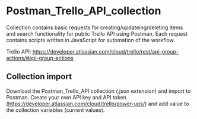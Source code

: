 # Postman_Trello_API_collection

Collection contains basic requests for creating/updateing/deleting items and search functionality for public Trello API using Postman.
Each request contains scripts written in JavaScript for automation of the workflow.

Trello API: https://developer.atlassian.com/cloud/trello/rest/api-group-actions/#api-group-actions

## Collection import
Download the Postman_Trello_API collection (.json extension) and import to Postman.
Create your own API key and API token (https://developer.atlassian.com/cloud/trello/power-ups/) and add value to the collection variables (current values). 
